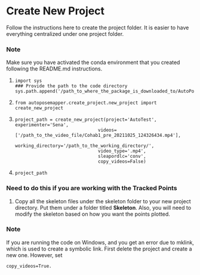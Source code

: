# Create New Project

Follow the instructions here to create the project folder.
It is easier to have everything centralized under one project folder. 

### Note
Make sure you have activated the conda environment that you created following the README.md instructions.

1. ```
   import sys
   ### Provide the path to the code directory
   sys.path.append('/path_to_where_the_package_is_downloaded_to/AutoPoseMapper/')
   ```
2. ```
   from autoposemapper.create_project.new_project import create_new_project
   ```
3. ```
   project_path = create_new_project(project='AutoTest', experimenter='Sena', 
                                  videos=['/path_to_the_video_file/Cohab1_pre_20211025_124326434.mp4'], 
                                  working_directory='/path_to_the_working_directory/', 
                                  video_type='.mp4', 
                                  sleapordlc='conv',
                                  copy_videos=False)
   ```
   
4. ```
   project_path
   ```
### Need to do this if you are working with the Tracked Points 
1. Copy all the skeleton files under the skeleton folder to your new project directory. 
Put them under a folder titled  **Skeleton**.
Also, you will need to modify the skeleton based on how you want the points plotted.

### Note
If you are running the code on Windows, and you get an error due to mklink, which is used to create a symbolic link. 
First delete the project and create a new one. However, set 
```
copy_videos=True.
```

 
 